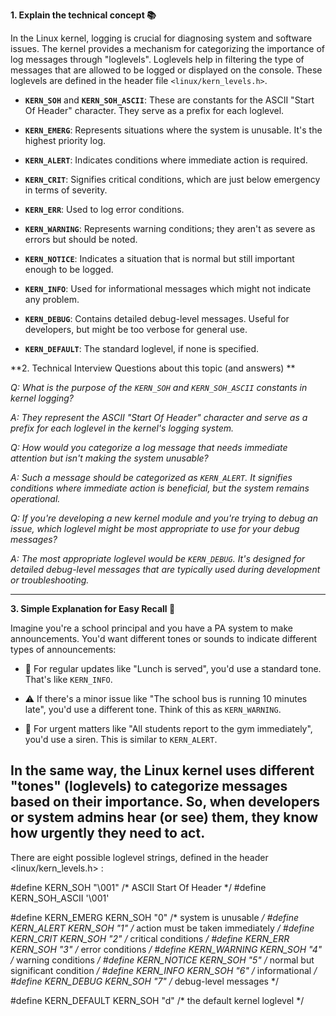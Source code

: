 
**1. Explain the technical concept 📚**

In the Linux kernel, logging is crucial for diagnosing system and software issues. The kernel provides a mechanism for categorizing the importance of log messages through "loglevels". Loglevels help in filtering the type of messages that are allowed to be logged or displayed on the console. These loglevels are defined in the header file `<linux/kern_levels.h>`.

- **`KERN_SOH`** and **`KERN_SOH_ASCII`**: These are constants for the ASCII "Start Of Header" character. They serve as a prefix for each loglevel.

- **`KERN_EMERG`**: Represents situations where the system is unusable. It's the highest priority log.

- **`KERN_ALERT`**: Indicates conditions where immediate action is required.

- **`KERN_CRIT`**: Signifies critical conditions, which are just below emergency in terms of severity.

- **`KERN_ERR`**: Used to log error conditions.

- **`KERN_WARNING`**: Represents warning conditions; they aren't as severe as errors but should be noted.

- **`KERN_NOTICE`**: Indicates a situation that is normal but still important enough to be logged.

- **`KERN_INFO`**: Used for informational messages which might not indicate any problem.

- **`KERN_DEBUG`**: Contains detailed debug-level messages. Useful for developers, but might be too verbose for general use.

- **`KERN_DEFAULT`**: The standard loglevel, if none is specified.



**2. Technical Interview Questions about this topic (and answers) **

*Q: What is the purpose of the `KERN_SOH` and `KERN_SOH_ASCII` constants in kernel logging?*

*A: They represent the ASCII "Start Of Header" character and serve as a prefix for each loglevel in the kernel's logging system.*

*Q: How would you categorize a log message that needs immediate attention but isn't making the system unusable?*

*A: Such a message should be categorized as `KERN_ALERT`. It signifies conditions where immediate action is beneficial, but the system remains operational.*

*Q: If you're developing a new kernel module and you're trying to debug an issue, which loglevel might be most appropriate to use for your debug messages?*

*A: The most appropriate loglevel would be `KERN_DEBUG`. It's designed for detailed debug-level messages that are typically used during development or troubleshooting.*

---

**3. Simple Explanation for Easy Recall 🌟**

Imagine you're a school principal and you have a PA system to make announcements. You'd want different tones or sounds to indicate different types of announcements:

- 🔔 For regular updates like "Lunch is served", you'd use a standard tone. That's like `KERN_INFO`.
  
- ⚠️ If there's a minor issue like "The school bus is running 10 minutes late", you'd use a different tone. Think of this as `KERN_WARNING`.

- 🚨 For urgent matters like "All students report to the gym immediately", you'd use a siren. This is similar to `KERN_ALERT`.

In the same way, the Linux kernel uses different "tones" (loglevels) to categorize messages based on their importance. So, when developers or system admins hear (or see) them, they know how urgently they need to act.
---
There are eight possible loglevel strings, defined in the header <linux/kern_levels.h> :

#define KERN_SOH "\001"  /* ASCII Start Of Header */
#define KERN_SOH_ASCII '\001'

#define KERN_EMERG KERN_SOH "0" /* system is unusable */
#define KERN_ALERT KERN_SOH "1" /* action must be taken immediately */
#define KERN_CRIT KERN_SOH "2" /* critical conditions */
#define KERN_ERR KERN_SOH "3" /* error conditions */
#define KERN_WARNING KERN_SOH "4" /* warning conditions */
#define KERN_NOTICE KERN_SOH "5" /* normal but significant condition */
#define KERN_INFO KERN_SOH "6" /* informational */
#define KERN_DEBUG KERN_SOH "7" /* debug-level messages */

#define KERN_DEFAULT KERN_SOH "d" /* the default kernel loglevel */

